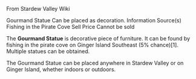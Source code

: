 From Stardew Valley Wiki

Gourmand Statue Can be placed as decoration. Information Source(s) Fishing in the Pirate Cove Sell Price Cannot be sold

The **Gourmand Statue** is decorative piece of furniture. It can be found by fishing in the pirate cove on Ginger Island Southeast (5% chance)\[1]. Multiple statues can be obtained.

The Gourmand Statue can be placed anywhere in Stardew Valley or on Ginger Island, whether indoors or outdoors.